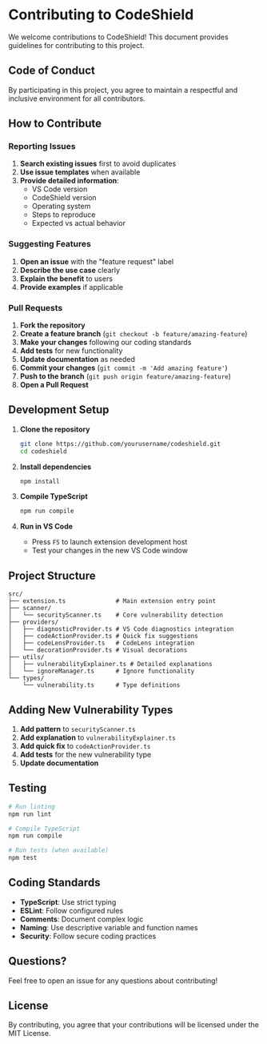 # Contributing to CodeShield

We welcome contributions to CodeShield! This document provides guidelines for contributing to this project.

## Code of Conduct

By participating in this project, you agree to maintain a respectful and inclusive environment for all contributors.

## How to Contribute

### Reporting Issues

1. **Search existing issues** first to avoid duplicates
2. **Use issue templates** when available
3. **Provide detailed information**:
   - VS Code version
   - CodeShield version
   - Operating system
   - Steps to reproduce
   - Expected vs actual behavior

### Suggesting Features

1. **Open an issue** with the "feature request" label
2. **Describe the use case** clearly
3. **Explain the benefit** to users
4. **Provide examples** if applicable

### Pull Requests

1. **Fork the repository**
2. **Create a feature branch** (`git checkout -b feature/amazing-feature`)
3. **Make your changes** following our coding standards
4. **Add tests** for new functionality
5. **Update documentation** as needed
6. **Commit your changes** (`git commit -m 'Add amazing feature'`)
7. **Push to the branch** (`git push origin feature/amazing-feature`)
8. **Open a Pull Request**

## Development Setup

1. **Clone the repository**
   ```bash
   git clone https://github.com/yourusername/codeshield.git
   cd codeshield
   ```

2. **Install dependencies**
   ```bash
   npm install
   ```

3. **Compile TypeScript**
   ```bash
   npm run compile
   ```

4. **Run in VS Code**
   - Press `F5` to launch extension development host
   - Test your changes in the new VS Code window

## Project Structure

```
src/
├── extension.ts              # Main extension entry point
├── scanner/
│   └── securityScanner.ts    # Core vulnerability detection
├── providers/
│   ├── diagnosticProvider.ts # VS Code diagnostics integration
│   ├── codeActionProvider.ts # Quick fix suggestions
│   ├── codeLensProvider.ts   # CodeLens integration
│   └── decorationProvider.ts # Visual decorations
├── utils/
│   ├── vulnerabilityExplainer.ts # Detailed explanations
│   └── ignoreManager.ts      # Ignore functionality
└── types/
    └── vulnerability.ts      # Type definitions
```

## Adding New Vulnerability Types

1. **Add pattern** to `securityScanner.ts`
2. **Add explanation** to `vulnerabilityExplainer.ts`
3. **Add quick fix** to `codeActionProvider.ts`
4. **Add tests** for the new vulnerability type
5. **Update documentation**

## Testing

```bash
# Run linting
npm run lint

# Compile TypeScript
npm run compile

# Run tests (when available)
npm test
```

## Coding Standards

- **TypeScript**: Use strict typing
- **ESLint**: Follow configured rules
- **Comments**: Document complex logic
- **Naming**: Use descriptive variable and function names
- **Security**: Follow secure coding practices

## Questions?

Feel free to open an issue for any questions about contributing!

## License

By contributing, you agree that your contributions will be licensed under the MIT License.